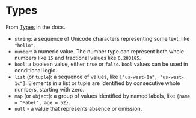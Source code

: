 # Types


From [Types](https://www.terraform.io/docs/language/expressions/types.html) in the docs.

- `string`: a sequence of Unicode characters representing some text, like `"hello"`.
- `number`: a numeric value. The number type can represent both whole numbers like `15` and fractional values like `6.283185`.
- `bool`: a boolean value, either `true` or `false`. `bool` values can be used in conditional logic.
- `list` (or `tuple`): a sequence of values, like `["us-west-1a", "us-west-1c"]`. Elements in a list or tuple are identified by consecutive whole numbers, starting with zero.
- `map` (or `object`): a group of values identified by named labels, like `{name = "Mabel", age = 52}`. 
- `null` - a value that represents absence or omission.
